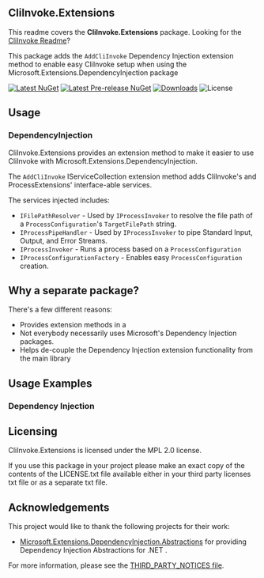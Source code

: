 ## CliInvoke.Extensions
This readme covers the **CliInvoke.Extensions** package. Looking for the [CliInvoke Readme](https://github.com/alastairlundy/CliInvoke/blob/main/README.md)?

This package adds the ``AddCliInvoke`` Dependency Injection extension method to enable easy CliInvoke setup when using the Microsoft.Extensions.DependencyInjection package 

<!-- Badges -->
[![Latest NuGet](https://img.shields.io/nuget/v/AlastairLundy.CliInvoke.Extensions.svg)](https://www.nuget.org/packages/AlastairLundy.CliInvoke.Extensions/)
[![Latest Pre-release NuGet](https://img.shields.io/nuget/vpre/AlastairLundy.CliInvoke.Extensions.svg)](https://www.nuget.org/packages/AlastairLundy.CliInvoke.Extensions/)
[![Downloads](https://img.shields.io/nuget/dt/AlastairLundy.CliInvoke.Extensions.svg)](https://www.nuget.org/packages/AlastairLundy.CliInvoke.Extensions/)
![License](https://img.shields.io/github/license/alastairlundy/CliInvoke)

## Usage

### DependencyInjection
CliInvoke.Extensions provides an extension method to make it easier to use CliInvoke with Microsoft.Extensions.DependencyInjection.

The ``AddCliInvoke`` IServiceCollection extension method adds CliInvoke's and ProcessExtensions' interface-able services.

The services injected includes:
* ``IFilePathResolver`` - Used by ``IProcessInvoker`` to resolve the file path of a ``ProcessConfiguration``'s ``TargetFilePath`` string.
* ``IProcessPipeHandler`` - Used by ``IProcessInvoker`` to pipe Standard Input, Output, and Error Streams.
* ``IProcessInvoker`` - Runs a process based on a ``ProcessConfiguration``
* ``IProcessConfigurationFactory`` - Enables easy ``ProcessConfiguration`` creation.

## Why a separate package?
There's a few different reasons:
* Provides extension methods in a 
* Not everybody necessarily uses Microsoft's Dependency Injection packages.
* Helps de-couple the Dependency Injection extension functionality from the main library

## Usage Examples

### Dependency Injection

## Licensing
CliInvoke.Extensions is licensed under the MPL 2.0 license.

If you use this package in your project please make an exact copy of the contents of the LICENSE.txt file available either in your third party licenses txt file or as a separate txt file.

## Acknowledgements
This project would like to thank the following projects for their work:
* [Microsoft.Extensions.DependencyInjection.Abstractions](https://www.nuget.org/packages/Microsoft.Extensions.DependencyInjection.Abstractions) for providing Dependency Injection Abstractions for .NET .

For more information, please see the [THIRD_PARTY_NOTICES file](https://github.com/alastairlundy/CliInvoke/blob/main/CliInvokeLibrary/CliInvoke.Extensions/THIRD_PARTY_NOTICES.txt).
